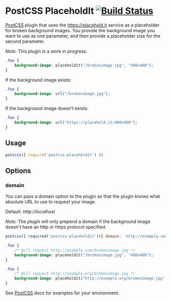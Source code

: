 # PostCSS PlaceholdIt [![Build Status][ci-img]][ci]

[PostCSS] plugin that uses the https://placehold.it service as a placeholder for broken background images. You provide the background image you want to use as one parameter, and then provide a placeholder size for the second parameter.

_Note:_ This plugin is a work in progress.

[PostCSS]: https://github.com/postcss/postcss
[ci-img]:  https://travis-ci.org/awayken/postcss-placeholdit.svg
[ci]:      https://travis-ci.org/awayken/postcss-placeholdit

```css
.foo {
    background-image: placeholdit("/brokenimage.jpg", "400x400");
}
```

If the background image exists:
```css
.foo {
    background-image: url("/brokenimage.jpg");
}
```

If the background image doesn't exists:
```css
.foo {
    background-image: url("https://placehold.it/400x400");
}
```

## Usage

```js
postcss([ require('postcss-placeholdit') ])
```

## Options

### domain

You can pass a domain option to the plugin so that the plugin knows what absolute URL to use to request your image.

Default: *http://localhost*

_Note:_ The plugin will only prepend a domain if the background image doesn't have an http or https protocol specified.

```js
postcss([ required('postcss-placeholdit')({ domain: 'http://example.com' }) ])
```

```css
.foo {
    /* Will request http://example.com/brokenimage.jpg */
    background-image: placeholdit("/brokenimage.jpg", "400x400");
}

.foo {
    /* Will request http://example.org/brokenimage.jpg */
    background-image: placeholdit("http://example.org/brokenimage.jpg", "400x400");
}
```

See [PostCSS] docs for examples for your environment.
